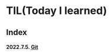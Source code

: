 # TIL(Today I learned)

## Index

#### 2022.7.5. [Git](https://github.com/Cookie-Rook/TIL/tree/main/Git)
